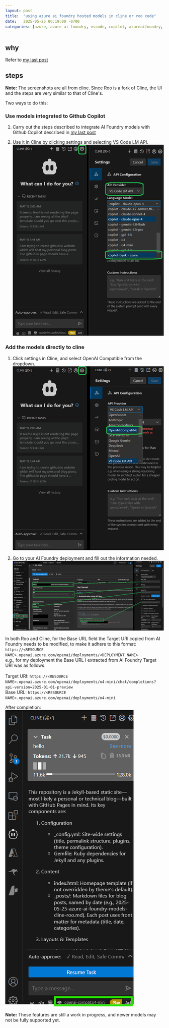 ```yaml
---
layout: post
title:  "using azure ai foundry hosted models in cline or roo code"
date:   2025-05-25 06:19:00 -0700
categories: [azure, azure ai foundry, vscode, copilot, azureaifoundry, openai, gpt4o, o3, agentic, aiagent, agent, cline, roo]
---
```


## why
Refer to [my last post](/_posts/2025-05-25-azure-ai-foundry-github-copilot.md#why-bother)

## steps
**Note:** The screenshots are all from cline. Since Roo is a fork of Cline, the UI and the steps are very similar to that of Cline's.

Two ways to do this:

### Use models integrated to Github Copilot 
1) Carry out the steps described to integrate AI Foundry models with Github Copilot described in [my last post](/_posts/2025-05-25-azure-ai-foundry-github-copilot.md#steps)

2) Use it in Cline by clicking settings and selecting VS Code LM API.
![clinecopilotmodel](/assets/images/posts/aifoundrymodelscline/clinecopilotmodel.png)

### Add the models directly to cline
1) Click settings in Cline, and select OpenAI Compatible from the dropdown.
![clineopenaicompatible](/assets/images/posts/aifoundrymodelscline/clineopenaicompatible.png)

2) Go to your AI Foundry deployment and fill out the information needed.
![clineaifoundrydata](/assets/images/posts/aifoundrymodelscline/clineaifoundrydata.png)

In both Roo and Cline, for the Base URL field the Target URI copied from AI Foundry needs to be modified, to make it adhere to this format:
<br>`https://<RESOURCE NAME>.openai.azure.com/openai/deployments/<DEPLOYMENT NAME>`<br>
e.g., for my deployment the Base URL I extracted from AI Foundry Target URI was as follows.<br><br>
Target URI: `https://<RESOURCE NAME>.openai.azure.com/openai/deployments/o4-mini/chat/completions?api-version=2025-01-01-preview`<br>
Base URL: `https://<RESOURCE NAME>.openai.azure.com/openai/deployments/o4-mini`<br>


After completion:
![itworks](/assets/images/posts/aifoundrymodelscline/itworks.png)

**Note:** These features are still a work in progress, and newer models may not be fully supported yet.
